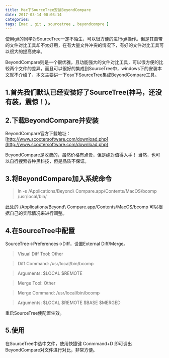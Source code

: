 ```yaml
---
title: Mac下SourceTree安装BeyondCompare
date: 2017-03-14 00:03:14
categories: 
tags: [mac , git , sourcetree , beyondcompre ]
---
```



使用git的同学对SourceTree一定不陌生，可以很方便的进行git操作。但是其自带的文件对比工具却不太好用，在有大量文件冲突的情况下，有好的文件对比工具可以很大的提高效率。

BeyondCompare则是一个很优雅，且功能强大的文件对比工具，可以很方便的比较两个文件的差异，而且可以很好的集成到SourceTree中，windows下的安装本文就不介绍了，本文主要讲一下osx下SourceTree集成BeyondCompare工具。

## 1.首先我们默认已经安装好了SourceTree(神马，还没有装，震惊！)。

<!-- more -->   
    
## 2.下载BeyondCompare并安装

BeyondCompare官方下载地址：[http://www.scootersoftware.com/download.php](http://www.scootersoftware.com/download.php)

BeyondCompare是收费的，虽然价格有点贵，但是绝对值得入手！
当然，也可以自行搜索各种黑科技，但是品质不保证。

## 3.将BeyondCompare加入系统命令

> ln -s /Applications/Beyond\ Compare.app/Contents/MacOS/bcomp /usr/local/bin/

此处的 /Applications/Beyond\ Compare.app/Contents/MacOS/bcomp 可以根据自己的实际情况来进行调整。

## 4.在SourceTree中配置

SourceTree->Preferences->Diff，设置External Diff/Merge。

> Visual Diff Tool: Other

> Diff Command:    /usr/local/bin/bcomp

> Arguments:	$LOCAL $REMOTE

> Merge Tool:	Other

> Merge Command:	/usr/local/bin/bcomp

> Arguments:	$LOCAL $REMOTE $BASE $MERGED


重启SourceTree使配置生效。

## 5.使用

在SourceTree中选中文件，使用快捷键 Conmmand+D 即可调出BeyondCompare对文件进行对比，非常方便。




